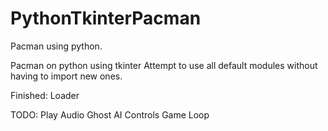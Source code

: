 # PythonTkinterPacman
Pacman using python.

Pacman on python using tkinter
Attempt to use all default modules
without having to import new ones.

Finished:
Loader

TODO:
Play Audio
Ghost AI
Controls
Game Loop
